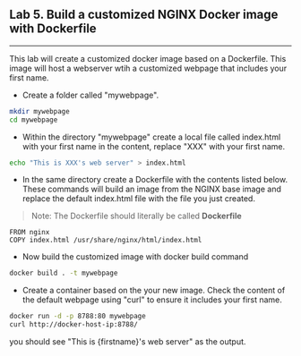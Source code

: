 ## Lab 5. Build a customized NGINX Docker image with Dockerfile
___
This lab will create a customized docker image based on a Dockerfile. This image will host a webserver wtih a customized webpage that includes your first name.

* Create a folder called "mywebpage".

```bash
mkdir mywebpage
cd mywebpage
```

* Within the directory "mywebpage" create a local file called index.html with your first name in the content, replace "XXX" with your first name.

```bash
echo "This is XXX's web server" > index.html
```

* In the same directory create a Dockerfile with the contents listed below.  These commands will build an image from the NGINX base image and replace the default index.html file with the file you just created.

>Note: The Dockerfile should literally be called **Dockerfile**

```
FROM nginx
COPY index.html /usr/share/nginx/html/index.html
```

* Now build the customized image with docker build command

```bash
docker build . -t mywebpage
```

* Create a container based on the your new image.  Check the content of the default webpage using "curl" to ensure it includes your first name.

```bash
docker run -d -p 8788:80 mywebpage
curl http://docker-host-ip:8788/
```

you should see "This is {firstname}'s web server" as the output.
